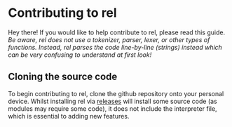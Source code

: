 # Contributing to rel

Hey there! If you would like to help contribute to rel, please read this guide.
*Be aware, rel does not use a tokenizer, parser, lexer, or other types of functions. Instead, rel parses the code line-by-line (strings) instead which can be very confusing to understand at first look!*

## Cloning the source code

To begin contributing to rel, clone the github repository onto your personal device. Whilst installing rel via [releases](https://github.com/a-riceeater/rel/releases) will install some source code (as modules may require some code), it does not include the interpreter file, which is essential to adding new features.